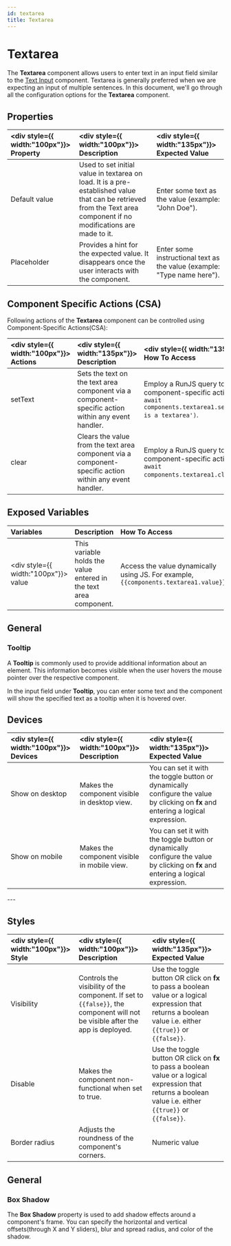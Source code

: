```yaml
---
id: textarea
title: Textarea
---
```


# Textarea

The **Textarea** component allows users to enter text in an input field similar to the [Text Input](/docs/widgets/text-input) component. Textarea is generally preferred when we are expecting an input of multiple sentences. In this document, we'll go through all the configuration options for the **Textarea** component.

<div>

## Properties

| <div style={{ width:"100px"}}> Property </div>    | <div style={{ width:"100px"}}> Description  </div> | <div style={{ width:"135px"}}> Expected Value </div> |
|:-------------|:------------------------------------------------------------|:------------|
| Default value| Used to set initial value in textarea on load. It is a pre-established value that can be retrieved from the Text area component if no modifications are made to it. | Enter some text as the value (example: "John Doe"). |
| Placeholder  | Provides a hint for the expected value. It disappears once the user interacts with the component. | Enter some instructional text as the value (example: "Type name here"). |

</div>

<div>

## Component Specific Actions (CSA)

Following actions of the **Textarea** component can be controlled using Component-Specific Actions(CSA):

| <div style={{ width:"100px"}}> Actions  </div>   | <div style={{ width:"135px"}}> Description </div> | <div style={{ width:"135px"}}> How To Access </div> |
| :----------- | :----------- |:---------|
| setText | Sets the text on the text area component via a component-specific action within any event handler.|  Employ a RunJS query to execute component-specific actions such as `await components.textarea1.setText('this is a textarea')`. |
| clear | Clears the value from the text area component via a component-specific action within any event handler.| Employ a RunJS query to execute component-specific actions such as `await components.textarea1.clear()`. |

</div>

<div>

## Exposed Variables

| Variables | Description | How To Access |
|:---------|:-----------|:-------------|
| <div style={{ width:"100px"}}> value </div> | This variable holds the value entered in the text area component. | Access the value dynamically using JS. For example, `{{components.textarea1.value}}` |

</div>

<div>

## General

### Tooltip

A **Tooltip** is commonly used to provide additional information about an element. This information becomes visible when the user hovers the mouse pointer over the respective component.

In the input field under **Tooltip**, you can enter some text and the component will show the specified text as a tooltip when it is hovered over.

</div>

<div>

## Devices

| <div style={{ width:"100px"}}> Devices </div> | <div style={{ width:"100px"}}> Description </div> | <div style={{ width:"135px"}}> Expected Value </div> |
| :----------- | :----------- | :------------ |
| Show on desktop  | Makes the component visible in desktop view.  | You can set it with the toggle button or dynamically configure the value by clicking on **fx** and entering a logical expression. |
| Show on mobile  | Makes the component visible in mobile view. | You can set it with the toggle button or dynamically configure the value by clicking on **fx** and entering a logical expression. |

</div>

<div>
--- 

## Styles

| <div style={{ width:"100px"}}> Style </div> | <div style={{ width:"100px"}}> Description </div>  | <div style={{ width:"135px"}}> Expected Value </div>  |
| :------------- | :-------------- | :-------------- |
| Visibility  | Controls the visibility of the component. If set to `{{false}}`, the component will not be visible after the app is deployed. | Use the toggle button OR click on **fx** to pass a boolean value or a logical expression that returns a boolean value i.e. either `{{true}}` or `{{false}}`. |
| Disable  | Makes the component non-functional when set to true.  | Use the toggle button OR click on **fx** to pass a boolean value or a logical expression that returns a boolean value i.e. either `{{true}}` or `{{false}}`. |
| Border radius  | Adjusts the roundness of the component's corners.  | Numeric value  |


</div>

<div>

## General

### Box Shadow

The **Box Shadow** property is used to add shadow effects around a component's frame. You can specify the horizontal and vertical offsets(through X and Y sliders), blur and spread radius, and color of the shadow.

</div>
